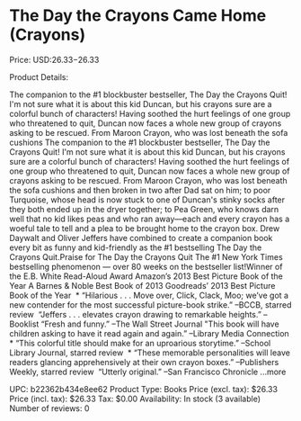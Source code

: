 # The Day the Crayons Came Home (Crayons)

Price: USD:$26.33-$26.33

Product Details:

The companion to the #1 blockbuster bestseller, The Day the Crayons Quit! I'm not sure what it is about this kid Duncan, but his crayons sure are a colorful bunch of characters! Having soothed the hurt feelings of one group who threatened to quit, Duncan now faces a whole new group of crayons asking to be rescued. From Maroon Crayon, who was lost beneath the sofa cushions The companion to the #1 blockbuster bestseller, The Day the Crayons Quit! I'm not sure what it is about this kid Duncan, but his crayons sure are a colorful bunch of characters! Having soothed the hurt feelings of one group who threatened to quit, Duncan now faces a whole new group of crayons asking to be rescued. From Maroon Crayon, who was lost beneath the sofa cushions and then broken in two after Dad sat on him; to poor Turquoise, whose head is now stuck to one of Duncan's stinky socks after they both ended up in the dryer together; to Pea Green, who knows darn well that no kid likes peas and who ran away—each and every crayon has a woeful tale to tell and a plea to be brought home to the crayon box. Drew Daywalt and Oliver Jeffers have combined to create a companion book every bit as funny and kid-friendly as the #1 bestselling The Day the Crayons Quit.Praise for The Day the Crayons Quit The #1 New York Times bestselling phenomenon — over 80 weeks on the bestseller list!Winner of the E.B. White Read-Aloud Award Amazon’s 2013 Best Picture Book of the Year A Barnes & Noble Best Book of 2013 Goodreads’ 2013 Best Picture Book of the Year  * “Hilarious . . . Move over, Click, Clack, Moo; we’ve got a new contender for the most successful picture-book strike.” –BCCB, starred review  “Jeffers . . . elevates crayon drawing to remarkable heights.” –Booklist “Fresh and funny.” –The Wall Street Journal "This book will have children asking to have it read again and again.” –Library Media Connection * “This colorful title should make for an uproarious storytime.” –School Library Journal, starred review  * “These memorable personalities will leave readers glancing apprehensively at their own crayon boxes.” –Publishers Weekly, starred review  “Utterly original.” –San Francisco Chronicle ...more

UPC: b22362b434e8ee62
Product Type: Books
Price (excl. tax): $26.33
Price (incl. tax): $26.33
Tax: $0.00
Availability: In stock (3 available)
Number of reviews: 0